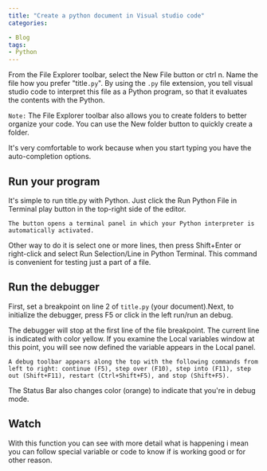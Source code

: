 ```yaml
---
title: "Create a python document in Visual studio code"
categories:

- Blog
tags:
- Python
---
```


From the File Explorer toolbar, select the New File button or ctrl n. Name the file how you prefer "title`.py`". By using the `.py` file extension, you tell visual studio code to interpret this file as a Python program, so that it evaluates the contents with the Python.

`Note:` The File Explorer toolbar also allows you to create folders  to better organize your code. You can use the New folder button to quickly create a folder.

It's very comfortable to work because when you start typing you have the auto-completion options.

## Run your program

It's simple to run title.py with Python. Just click the Run Python File in Terminal play button in the top-right side of the editor.

`The button opens a terminal panel in which your Python interpreter is automatically activated.`

Other way to do it is select one or more lines, then press Shift+Enter or right-click and select Run Selection/Line in Python Terminal.
This command is convenient for testing just a part of a file.

## Run the debugger

First, set a breakpoint on line 2 of `title.py` (your document).Next, to initialize the debugger, press F5 or click in the left run/run an debug.

The debugger will stop at the first line of the file breakpoint. The current line is indicated with color  yellow.
If you examine the Local variables window at this point, you will see now defined the variable appears in the Local panel.

`A debug toolbar appears along the top with the following commands from left to right: continue (F5), step over (F10), step into (F11), step out (Shift+F11), restart (Ctrl+Shift+F5), and stop (Shift+F5).`


The Status Bar also changes color (orange) to indicate that you're in debug mode.

## Watch

With this function you can see with more detail what is happening i mean you can follow special variable or code to know if is working good or for other reason.
